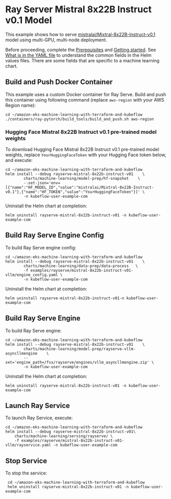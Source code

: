 # Ray Server Mistral 8x22B Instruct v0.1 Model

This example shows how to serve [mistralai/Mixtral-8x22B-Instruct-v0.1](https://huggingface.co/mistralai/Mixtral-8x22B-Instruct-v0.1) model using multi-GPU, multi-node deployment. 

Before proceeding, complete the [Prerequisites](../../../README.md#prerequisites) and [Getting started](../../../README.md#getting-started). See [What is in the YAML file](../../../README.md#what-is-in-the-yaml-file) to understand the common fields in the Helm values files. There are some fields that are specific to a machine learning chart.

## Build and Push Docker Container

This example uses a custom Docker container for Ray Serve. Build and push this container using following command (replace `aws-region` with your AWS Region name):

    cd ~/amazon-eks-machine-learning-with-terraform-and-kubeflow
    ./containers/ray-pytorch/build_tools/build_and_push.sh aws-region


### Hugging Face Mistral 8x22B Instruct v0.1 pre-trained model weights

To download Hugging Face Mistral 8x22B Instruct v0.1 pre-trained model weights, replace `YourHuggingFaceToken` with your Hugging Face token below, and execute:

    cd ~/amazon-eks-machine-learning-with-terraform-and-kubeflow
    helm install --debug rayserve-mistral-8x22b-instruct-v01    \
            charts/machine-learning/model-prep/hf-snapshot    \
            --set-json='env=[{"name":"HF_MODEL_ID","value":"mistralai/Mixtral-8x22B-Instruct-v0.1"},{"name":"HF_TOKEN","value":"YourHuggingFaceToken"}]' \
            -n kubeflow-user-example-com

Uninstall the Helm chart at completion:

    helm uninstall rayserve-mistral-8x22b-instruct-v01 -n kubeflow-user-example-com

## Build Ray Serve Engine Config

To build Ray Serve engine config:

    cd ~/amazon-eks-machine-learning-with-terraform-and-kubeflow
    helm install --debug rayserve-mistral-8x22b-instruct-v01    \
            charts/machine-learning/data-prep/data-process   \
            -f examples/rayserve/mistral-8x22b-instruct-v01-vllm/engine_config.yaml \
            -n kubeflow-user-example-com

Uninstall the Helm chart at completion:

    helm uninstall rayserve-mistral-8x22b-instruct-v01-n kubeflow-user-example-com

## Build Ray Serve Engine

To build Ray Serve engine:

    cd ~/amazon-eks-machine-learning-with-terraform-and-kubeflow
    helm install --debug rayserve-mistral-8x22b-instruct-v01    \
            charts/machine-learning/model-prep/rayserve-vllm-asyncllmengine    \
            --set='engine_path=/fsx/rayserve/engines/vllm_asyncllmengine.zip' \
            -n kubeflow-user-example-com

Uninstall the Helm chart at completion:

    helm uninstall rayserve-mistral-8x22b-instruct-v01 -n kubeflow-user-example-com

## Launch Ray Service

To launch Ray Service,  execute:

    cd ~/amazon-eks-machine-learning-with-terraform-and-kubeflow
    helm install --debug rayserve-mistral-8x22b-instruct-v01\
        charts/machine-learning/serving/rayserve/ \
        -f examples/rayserve/mistral-8x22b-instruct-v01-vllm/rayservice.yaml -n kubeflow-user-example-com

## Stop Service

To stop the service:

     cd ~/amazon-eks-machine-learning-with-terraform-and-kubeflow
     helm uninstall rayserve-mistral-8x22b-instruct-v01 -n kubeflow-user-example-com